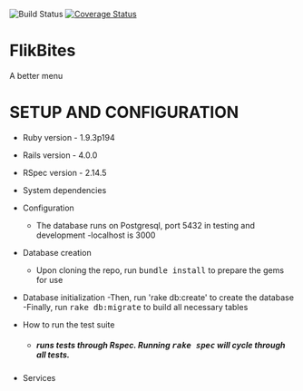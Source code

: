 ![Build Status][BS img]
[![Coverage Status](https://coveralls.io/repos/eugenefilimonov/final_project/badge.png?branch=master)](https://coveralls.io/r/eugenefilimonov/final_project?branch=master)

[travis pull requests]: https://travis-ci.org/eugenefilimonov/final_project/pull_requests
[BS img]: https://travis-ci.org/eugenefilimonov/final_project.png

# FlikBites

A better menu


# SETUP AND CONFIGURATION

* Ruby version - 1.9.3p194

* Rails version - 4.0.0

* RSpec version - 2.14.5

* System dependencies

* Configuration
	- The database runs on Postgresql, port 5432 in testing and development
	-localhost is 3000

* Database creation
	- Upon cloning the repo, run <tt>bundle install</tt> to prepare the gems for use

* Database initialization
	-Then, run 'rake db:create' to create the database
	-Finally, run <tt>rake db:migrate</tt> to build all necessary tables

* How to run the test suite
	- ##### runs tests through Rspec. Running <tt>rake spec</tt> will cycle through all tests.

* Services

